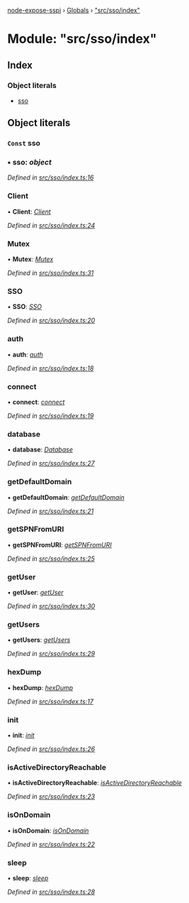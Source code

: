 [node-expose-sspi](../README.md) › [Globals](../globals.md) › ["src/sso/index"](_src_sso_index_.md)

# Module: "src/sso/index"

## Index

### Object literals

* [sso](_src_sso_index_.md#const-sso)

## Object literals

### `Const` sso

### ▪ **sso**: *object*

*Defined in [src/sso/index.ts:16](https://github.com/jlguenego/node-expose-sspi/blob/2cf7b18/src/sso/index.ts#L16)*

###  Client

• **Client**: *[Client](../classes/_src_sso_client_.client.md)*

*Defined in [src/sso/index.ts:24](https://github.com/jlguenego/node-expose-sspi/blob/2cf7b18/src/sso/index.ts#L24)*

###  Mutex

• **Mutex**: *[Mutex](../classes/_src_sso_mutex_.mutex.md)*

*Defined in [src/sso/index.ts:31](https://github.com/jlguenego/node-expose-sspi/blob/2cf7b18/src/sso/index.ts#L31)*

###  SSO

• **SSO**: *[SSO](../classes/_src_sso_sso_.sso.md)*

*Defined in [src/sso/index.ts:20](https://github.com/jlguenego/node-expose-sspi/blob/2cf7b18/src/sso/index.ts#L20)*

###  auth

• **auth**: *[auth](_src_sso_auth_.md#auth)*

*Defined in [src/sso/index.ts:18](https://github.com/jlguenego/node-expose-sspi/blob/2cf7b18/src/sso/index.ts#L18)*

###  connect

• **connect**: *[connect](_src_sso_connect_.md#connect)*

*Defined in [src/sso/index.ts:19](https://github.com/jlguenego/node-expose-sspi/blob/2cf7b18/src/sso/index.ts#L19)*

###  database

• **database**: *[Database](../interfaces/_src_sso_interfaces_.database.md)*

*Defined in [src/sso/index.ts:27](https://github.com/jlguenego/node-expose-sspi/blob/2cf7b18/src/sso/index.ts#L27)*

###  getDefaultDomain

• **getDefaultDomain**: *[getDefaultDomain](_src_sso_domain_.md#getdefaultdomain)*

*Defined in [src/sso/index.ts:21](https://github.com/jlguenego/node-expose-sspi/blob/2cf7b18/src/sso/index.ts#L21)*

###  getSPNFromURI

• **getSPNFromURI**: *[getSPNFromURI](_src_sso_client_.md#getspnfromuri)*

*Defined in [src/sso/index.ts:25](https://github.com/jlguenego/node-expose-sspi/blob/2cf7b18/src/sso/index.ts#L25)*

###  getUser

• **getUser**: *[getUser](_src_sso_userdb_.md#getuser)*

*Defined in [src/sso/index.ts:30](https://github.com/jlguenego/node-expose-sspi/blob/2cf7b18/src/sso/index.ts#L30)*

###  getUsers

• **getUsers**: *[getUsers](_src_sso_userdb_.md#getusers)*

*Defined in [src/sso/index.ts:29](https://github.com/jlguenego/node-expose-sspi/blob/2cf7b18/src/sso/index.ts#L29)*

###  hexDump

• **hexDump**: *[hexDump](_src_sso_misc_.md#hexdump)*

*Defined in [src/sso/index.ts:17](https://github.com/jlguenego/node-expose-sspi/blob/2cf7b18/src/sso/index.ts#L17)*

###  init

• **init**: *[init](_src_sso_userdb_.md#init)*

*Defined in [src/sso/index.ts:26](https://github.com/jlguenego/node-expose-sspi/blob/2cf7b18/src/sso/index.ts#L26)*

###  isActiveDirectoryReachable

• **isActiveDirectoryReachable**: *[isActiveDirectoryReachable](_src_sso_domain_.md#isactivedirectoryreachable)*

*Defined in [src/sso/index.ts:23](https://github.com/jlguenego/node-expose-sspi/blob/2cf7b18/src/sso/index.ts#L23)*

###  isOnDomain

• **isOnDomain**: *[isOnDomain](_src_sso_domain_.md#isondomain)*

*Defined in [src/sso/index.ts:22](https://github.com/jlguenego/node-expose-sspi/blob/2cf7b18/src/sso/index.ts#L22)*

###  sleep

• **sleep**: *[sleep](_src_sso_sleep_.md#sleep)*

*Defined in [src/sso/index.ts:28](https://github.com/jlguenego/node-expose-sspi/blob/2cf7b18/src/sso/index.ts#L28)*
